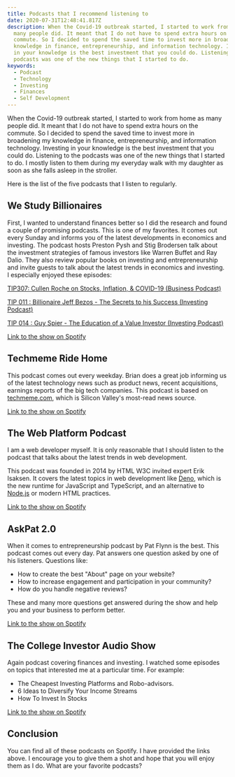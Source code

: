 ```yaml
---
title: Podcasts that I recommend listening to
date: 2020-07-31T12:48:41.817Z
description: When the Covid-19 outbreak started, I started to work from home as
  many people did. It meant that I do not have to spend extra hours on the
  commute. So I decided to spend the saved time to invest more in broadening my
  knowledge in finance, entrepreneurship, and information technology. Investing
  in your knowledge is the best investment that you could do. Listening to the
  podcasts was one of the new things that I started to do.
keywords:
  - Podcast
  - Technology
  - Investing
  - Finances
  - Self Development
---
```

When the Covid-19 outbreak started, I started to work from home as many people did. It meant that I do not have to spend extra hours on the commute. So I decided to spend the saved time to invest more in broadening my knowledge in finance, entrepreneurship, and information technology. Investing in your knowledge is the best investment that you could do. Listening to the podcasts was one of the new things that I started to do. I mostly listen to them during my everyday walk with my daughter as soon as she falls asleep in the stroller.

Here is the list of the five podcasts that I listen to regularly.

## We Study Billionaires

First, I wanted to understand finances better so I did the research and found a couple of promising podcasts. This is one of my favorites. It comes out every Sunday and informs you of the latest developments in economics and investing. The podcast hosts Preston Pysh and Stig Brodersen talk about the investment strategies of famous investors like Warren Buffet and Ray Dalio. They also review popular books on investing and entrepreneurship and invite guests to talk about the latest trends in economics and investing. I especially enjoyed these episodes:

[TIP307: Cullen Roche on Stocks, Inflation, & COVID-19 (Business Podcast)](https://open.spotify.com/episode/5cR75xNOBhZnsO9r9zwq12?si=fjjTnt7VR2uaByZAbuAQXw)

[TIP 011 : Billionaire Jeff Bezos - The Secrets to his Success (Investing Podcast)](https://open.spotify.com/episode/1WgFC5ajRTTyKlNcrE3KYo?si=IvnxRxuXS9KCMc0cMy7jxw)

[TIP 014 : Guy Spier - The Education of a Value Investor (Investing Podcast)](https://open.spotify.com/episode/5v09LZG7Np60A7CTvQ0hhq?si=dI_U0-AbQUSbWKFe3IcQHg)

[Link to the show on Spotify](https://open.spotify.com/show/28RHOkXkuHuotUrkCdvlOP?si=sgpBam5cTV-00FPWApTThA)

## Techmeme Ride Home

This podcast comes out every weekday. Brian does a great job informing us of the latest technology news such as product news, recent acquisitions, earnings reports of the big tech companies. This podcast is based on [techmeme.com](https://www.techmeme.com/), which is Silicon Valley's most-read news source.

[Link to the show on Spotify](https://open.spotify.com/show/1jBNbPVlGUen3sWdd25ho6?si=TPm4Ua8ASnqhMr6cFOQ78w)

## The Web Platform Podcast

I am a web developer myself. It is only reasonable that I should listen to the podcast that talks about the latest trends in web development.

This podcast was founded in 2014 by HTML W3C invited expert Erik Isaksen. It covers the latest topics in web development like [Deno](https://deno.land/), which is the new runtime for JavaScript and TypeScript, and an alternative to [Node.js](https://nodejs.org/) or modern HTML practices.

[Link to the show on Spotify](https://open.spotify.com/show/3apF0cv7ub3mC3J5e7Lq6v?si=NKRzqe9XSM-qHJFi93PPtA)

## AskPat 2.0

When it comes to entrepreneurship podcast by Pat Flynn is the best. This podcast comes out every day. Pat answers one question asked by one of his listeners. Questions like: 

* How to create the best "About" page on your website?
* How to increase engagement and participation in your community? 
* How do you handle negative reviews?

These and many more questions get answered during the show and help you and your business to perform better. 

[Link to the show on Spotify](https://open.spotify.com/show/00CuvjXkTsBJkp7F2v1Rjl?si=IHAYvyNaQcCy_X6Z89MC_Q)

## The College Investor Audio Show

Again podcast covering finances and investing. I watched some episodes on topics that interested me at a particular time. For example:

* The Cheapest Investing Platforms and Robo-advisors.
* 6 Ideas to Diversify Your Income Streams
* How To Invest In Stocks

[Link to the show on Spotify](https://open.spotify.com/show/2WtF5XvOdiNNLSXbkPmvLa?si=FqYbpLBpT12V267ITgKpWw)

## Conclusion

You can find all of these podcasts on Spotify. I have provided the links above. I encourage you to give them a shot and hope that you will enjoy them as I do. What are your favorite podcasts?